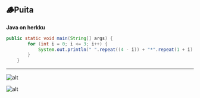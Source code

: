 ## 🪵Puita
**Java on herkku**
```java
public static void main(String[] args) {
        for (int i = 0; i <= 3; i++) {
            System.out.println(" ".repeat((4 - i)) + "*".repeat(1 + i) + "*".repeat(i));
        }
    }
```
___
![alt](https://github-readme-stats.vercel.app/api?username=onnikiv&theme=blue-green&show_icons=true&hide_border=false&count_private=true)

![alt](https://github-readme-stats.vercel.app/api/top-langs/?username=onnikiv&theme=blue-green&show_icons=true&hide_border=false&layout=compact)

